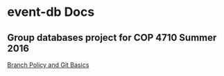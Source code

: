 # event-db Docs
## Group databases project for COP 4710 Summer 2016

[Branch Policy and Git Basics](https://github.com/rpazda/event-db/blob/Documentation/Docs/BranchPolicy.md)
